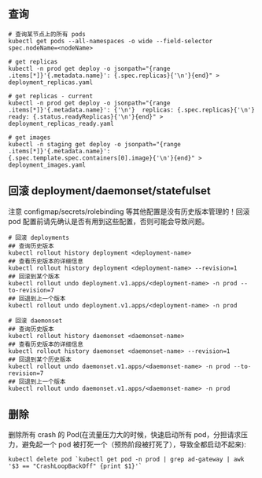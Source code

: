 
## 查询

```
# 查询某节点上的所有 pods
kubectl get pods --all-namespaces -o wide --field-selector spec.nodeName=<nodeName>
```

```shell
# get replicas
kubectl -n prod get deploy -o jsonpath="{range .items[*]}'{.metadata.name}': {.spec.replicas}{'\n'}{end}" > deployment_replicas.yaml

# get replicas - current
kubectl -n prod get deploy -o jsonpath="{range .items[*]}'{.metadata.name}': {'\n'}  replicas: {.spec.replicas}{'\n'}  ready: {.status.readyReplicas}{'\n'}{end}" > deployment_replicas_ready.yaml

# get images
kubectl -n staging get deploy -o jsonpath="{range .items[*]}'{.metadata.name}': {.spec.template.spec.containers[0].image}{'\n'}{end}" > deployment_images.yaml
```

## 回滚 deployment/daemonset/statefulset

注意 configmap/secrets/rolebinding 等其他配置是没有历史版本管理的！回滚 pod 配置前请先确认是否有用到这些配置，否则可能会导致问题。
```
# 回滚 deployments
## 查询历史版本
kubectl rollout history deployment <deployment-name>
## 查看历史版本的详细信息
kubectl rollout history deployment <deployment-name> --revision=1
## 回滚到某个版本
kubectl rollout undo deployment.v1.apps/<deployment-name> -n prod --to-revision=7
## 回退到上一个版本
kubectl rollout undo deployment.v1.apps/<deployment-name> -n prod

# 回滚 daemonset
## 查询历史版本
kubectl rollout history daemonset <daemonset-name>
## 查看历史版本的详细信息
kubectl rollout history daemonset <daemonset-name> --revision=1
## 回退到某个历史版本
kubectl rollout undo daemonset.v1.apps/<daemonset-name> -n prod --to-revision=7
## 回退到上一个版本
kubectl rollout undo daemonset.v1.apps/<daemonset-name> -n prod
```


## 删除

删除所有 crash 的 Pod(在流量压力大的时候，快速启动所有 pod，分担请求压力，避免起一个 pod 被打死一个（预热阶段被打死了），导致全都启动不起来):
```
kubectl delete pod `kubectl get pod -n prod | grep ad-gateway | awk '$3 == "CrashLoopBackOff" {print $1}'`
```
